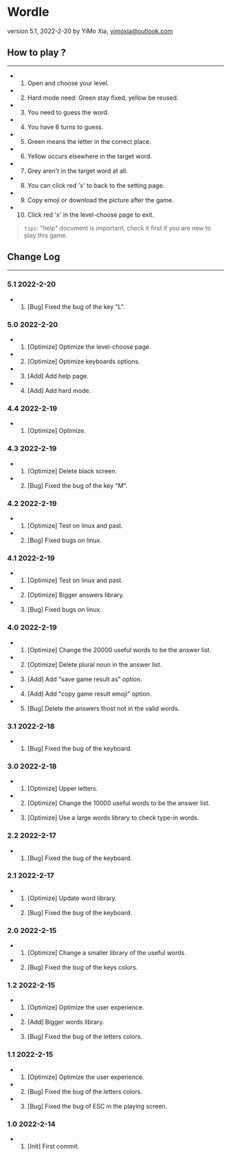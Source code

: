 # Wordle

version 5.1, 2022-2-20 by YiMo Xia, <yimoxia@outlook.com>

## How to play ?

***

- 1. Open and choose your level. 
- 2. Hard mode need: Green stay fixed, yellow be reused. 
- 3. You need to guess the word. 
- 4. You have 6 turns to guess. 
- 5. Green means the letter in the correct place. 
- 6. Yellow occurs elsewhere in the target word. 
- 7. Grey aren't in the target word at all. 
- 8. You can click red 'x' to back to the setting page. 
- 9. Copy emoji or download the picture after the game.
- 10. Click red 'x' in the level-choose page to exit.
> `tips`: "help" document is important, check it first if you are new to play this game.  

## Change Log

***

### 5.1 2022-2-20

- 1. [Bug] Fixed the bug of the key "L". 

### 5.0 2022-2-20

- 1. [Optimize] Optimize the level-choose page. 
- 2. [Optimize] Optimize keyboards options.
- 3. [Add] Add help page. 
- 4. [Add] Add hard mode.

### 4.4 2022-2-19

- 1. [Optimize] Optimize. 

### 4.3 2022-2-19

- 1. [Optimize] Delete black screen.
- 2. [Bug] Fixed the bug of the key "M".

### 4.2 2022-2-19

- 1. [Optimize] Test on linux and past.
- 2. [Bug] Fixed bugs on linux.

### 4.1 2022-2-19

- 1. [Optimize] Test on linux and past.
- 2. [Optimize] Bigger answers library.
- 3. [Bug] Fixed bugs on linux.

### 4.0 2022-2-19

- 1. [Optimize] Change the 20000 useful words to be the answer list.
- 2. [Optimize] Delete plural noun in the answer list.
- 3. [Add] Add "save game result as" option.
- 4. [Add] Add "copy game result emoji" option.
- 5. [Bug] Delete the answers thost not in the valid words.

### 3.1 2022-2-18

- 1. [Bug] Fixed the bug of the keyboard.

### 3.0 2022-2-18

- 1. [Optimize] Upper letters.
- 2. [Optimize] Change the 10000 useful words to be the answer list.
- 3. [Optimize] Use a large words library to check type-in words.

### 2.2 2022-2-17

- 1. [Bug] Fixed the bug of the keyboard.

### 2.1 2022-2-17

- 1. [Optimize] Update word library.
- 2. [Bug] Fixed the bug of the keyboard.

### 2.0 2022-2-15

- 1. [Optimize] Change a smaller library of the useful words.
- 2. [Bug] Fixed the bug of the keys colors.

### 1.2 2022-2-15

- 1. [Optimize] Optimize the user experience.
- 2. [Add] Bigger words library.
- 3. [Bug] Fixed the bug of the letters colors.

### 1.1 2022-2-15

- 1. [Optimize] Optimize the user experience.
- 2. [Bug] Fixed the bug of the letters colors.
- 3. [Bug] Fixed the bug of ESC in the playing screen.

### 1.0 2022-2-14

- 1. [Init] First commit.
